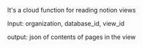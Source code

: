 It's a cloud function for reading notion views

Input: organization, database_id, view_id

output: json of contents of pages in the view
